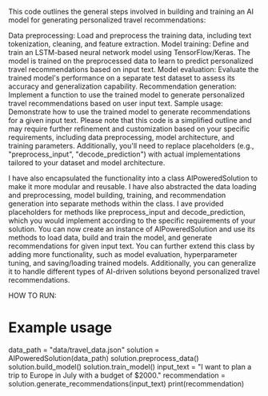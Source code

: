 This code outlines the general steps involved in building and training an AI model for generating personalized travel recommendations:

Data preprocessing: Load and preprocess the training data, including text tokenization, cleaning, and feature extraction.
Model training: Define and train an LSTM-based neural network model using TensorFlow/Keras. The model is trained on the preprocessed data to learn to predict personalized travel recommendations based on input text.
Model evaluation: Evaluate the trained model's performance on a separate test dataset to assess its accuracy and generalization capability.
Recommendation generation: Implement a function to use the trained model to generate personalized travel recommendations based on user input text.
Sample usage: Demonstrate how to use the trained model to generate recommendations for a given input text.
Please note that this code is a simplified outline and may require further refinement and customization based on your specific requirements, including data preprocessing, model architecture, and training parameters. Additionally, you'll need to replace placeholders (e.g., "preprocess_input", "decode_prediction") with actual implementations tailored to your dataset and model architecture.

I have also encapsulated the functionality into a class AIPoweredSolution to make it more modular and reusable.
I have also abstracted the data loading and preprocessing, model building, training, and recommendation generation into separate methods within the class.
I ave provided placeholders for methods like preprocess_input and decode_prediction, which you would implement according to the specific requirements of your solution.
You can now create an instance of AIPoweredSolution and use its methods to load data, build and train the model, and generate recommendations for given input text.
You can further extend this class by adding more functionality, such as model evaluation, hyperparameter tuning, and saving/loading trained models. Additionally, you can generalize it to handle different types of AI-driven solutions beyond personalized travel recommendations.


HOW TO RUN:
# Example usage
data_path = "data/travel_data.json"
solution = AIPoweredSolution(data_path)
solution.preprocess_data()
solution.build_model()
solution.train_model()
input_text = "I want to plan a trip to Europe in July with a budget of $2000."
recommendation = solution.generate_recommendations(input_text)
print(recommendation)
